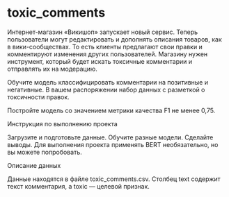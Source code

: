 # toxic_comments
Интернет-магазин «Викишоп» запускает новый сервис. Теперь пользователи могут редактировать и дополнять описания товаров, как в вики-сообществах. То есть клиенты предлагают свои правки и комментируют изменения других пользователей. Магазину нужен инструмент, который будет искать токсичные комментарии и отправлять их на модерацию.

Обучите модель классифицировать комментарии на позитивные и негативные. В вашем распоряжении набор данных с разметкой о токсичности правок.

Постройте модель со значением метрики качества F1 не менее 0,75.

Инструкция по выполнению проекта

Загрузите и подготовьте данные.
Обучите разные модели.
Сделайте выводы.
Для выполнения проекта применять BERT необязательно, но вы можете попробовать.

Описание данных

Данные находятся в файле toxic_comments.csv. Столбец text содержит текст комментария, а toxic — целевой признак.
